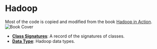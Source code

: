 Hadoop
========

Most of the code is copied and modified from the book [Hadoop in Action](http://www.manning.com/lam/).  
![Book Cover](http://www.manning.com/lam/lam_cover150.jpg)  

* **[Class Signatures](https://github.com/xiaeryu/Hadoop/blob/master/classSignature.md)**: A record of the signatures of classes.
* **[Data Type](https://github.com/xiaeryu/Hadoop/blob/master/dataType.md)**: Hadoop data types.
